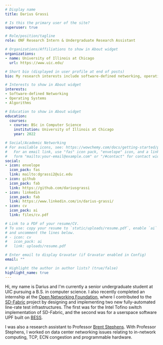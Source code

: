 ```yaml
---
# Display name
title: Darius Grassi

# Is this the primary user of the site?
superuser: true

# Role/position/tagline
role: ONF Research Intern & Undergraduate Research Assistant

# Organizations/Affiliations to show in About widget
organizations:
- name: University of Illinois at Chicago
  url: https://www.uic.edu/

# Short bio (displayed in user profile at end of posts)
bio: My research interests include software-defined networking, operating systems and algorithms

# Interests to show in About widget
interests:
- Software-defined Networking
- Operating Systems
- Algorithms

# Education to show in About widget
education:
  courses:
  - course: BSc in Computer Science
    institution: University of Illinois at Chicago
    year: 2022

# Social/Academic Networking
# For available icons, see: https://wowchemy.com/docs/getting-started/page-builder/#icons
#   For an email link, use "fas" icon pack, "envelope" icon, and a link in the
#   form "mailto:your-email@example.com" or "/#contact" for contact widget.
social:
- icon: envelope
  icon_pack: fas
  link: mailto:dgrassi2@uic.edu
- icon: github
  icon_pack: fab
  link: https://github.com/dariusgrassi
- icon: linkedin
  icon_pack: fab
  link: https://www.linkedin.com/in/darius-grassi/
- icon: cv
  icon_pack: ai
  link: files/cv.pdf

# Link to a PDF of your resume/CV.
# To use: copy your resume to `static/uploads/resume.pdf`, enable `ai` icons in `params.toml`, 
# and uncomment the lines below.
# - icon: cv
#   icon_pack: ai
#   link: uploads/resume.pdf

# Enter email to display Gravatar (if Gravatar enabled in Config)
email: ""

# Highlight the author in author lists? (true/false)
highlight_name: true
---
```


Hi, my name is Darius and I'm currently a senior undergraduate student
at UIC pursuing a B.S. in computer science. I also recently completed an
internship at the [Open Networking
Foundation](https://opennetworking.org/), where I contributed to the
[SD-Fabric](https://opennetworking.org/sd-fabric/) project by designing
and implementing two new fully-automated line-rate test infrastructures.
The first was for the Intel Tofino switch implementation of SD-Fabric,
and the second was for a userspace software UPF built on
[BESS](https://github.com/NetSys/bess).

I was also a research assistant to Professor [Brent
Stephens](https://www.cs.utah.edu/~brent/).  With Professor Stephens, I
worked on data center networking issues relating to in-network
computing, TCP, ECN congestion and programmable hardware.
